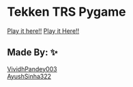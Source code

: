 # Tekken TRS Pygame


[Play it here!!](https://replit.com/@VividhPandey/tekkenGoD#main.py)
<a href="https://replit.com/@VividhPandey/tekkenGoD#main.py" alt="PlayItHere" target="#">Play it Here!!</a>



## Made By: ✨

<div>


  <a href="https://github.com/VividhPandey003" alt="VividhPandey003" >VividhPandey003</a>
  <br>
  <a href="https://github.com/Ayushsinha322" alt="Ayushsinha322" > AyushSinha322 </a>

</div>

